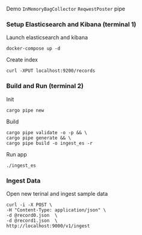 Demo `InMemoryBagCollector` `ReqwestPoster` pipe
### Setup Elasticsearch and Kibana (terminal 1)
Launch elasticsearch and kibana
```
docker-compose up -d
```
Create index
```
curl -XPUT localhost:9200/records
```
### Build and Run (terminal 2)
Init
```
cargo pipe new
```
Build
```
cargo pipe validate -o -p && \
cargo pipe generate && \
cargo pipe build -o ingest_es -r
```
Run app
```
./ingest_es
```
### Ingest Data
Open new terinal and ingest sample data
```
curl -i -X POST \
-H "Content-Type: application/json" \
-d @record0.json  \
-d @record1.json  \
http://localhost:9000/v1/ingest
```